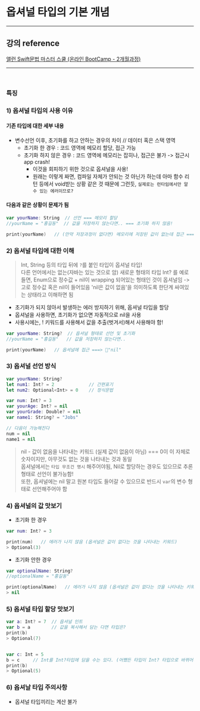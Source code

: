 # 옵셔널 타입의 기본 개념

---

## 강의 reference

[앨런 Swift문법 마스터 스쿨 (온라인 BootCamp - 2개월과정)](https://www.inflearn.com/course/스위프트-문법-마스터-스쿨/dashboard)

---

<br>

### 특징

### 1) 옵셔널 타입의 사용 이유

#### 기존 타입에 대한 세부 내용

- 변수선언 이후, 초기화를 하고 안하는 경우의 차이 // 데이터 혹은 스택 영역
  - 초기화 한 경우 : 코드 영역에 메모리 할당, 접근 가능
  - 초기화 하지 않은 경우 : 코드 영역에 메모리는 잡히나, 접근은 불가 -> 접근시 app crash!
    - 이것을 회피하기 위한 것으로 옵셔널을 사용!
    - 원래는 이렇게 짜면, 컴파일 자체가 안되는 것 아닌가 하는데 아마 함수 리턴 등에서 void받는 상황 같은 것 때문에 그런듯, `실제로는 런타임에서만 알 수 있는 에러이므로?`

#### 다음과 같은 상황이 문제가 됨

```swift
var yourName: String  // 선언 === 메모리 할당
//yourName = "홍길동"  // 값을 저장하지 않는다면.. === 초기화 하지 않음!

print(yourName)   // (만약 저장과정이 없다면) 메모리에 저장된 값이 없는데 접근 ===> 🔸"에러"

```

### 2) 옵셔널 타입에 대한 이해

> Int, String 등의 타입 뒤에 `?`를 붙인 타입이 옵셔널 타입!  
> 다른 언어에서는 없는(자바는 있는 것으로 암) 새로운 형태의 타입
> Int? 를 예로 들면, Enum으로 정수값 + nil이 wrapping 되어있는 형태인 것이 옵셔널임 -> 고로 정수값 혹은 nil이 들어있음
> 'nil은 값이 없음'을 의미하도록 한단계 싸여있는 상태라고 이해하면 됨

- 초기화가 되지 않아서 발생하는 에러 방지하기 위해, 옵셔널 타입을 할당
- 옵셔널을 사용하면, 초기화가 없으면 자동적으로 nil을 사용
- 사용시에는, ! 키워드를 사용해서 값을 추출(벗겨서)해서 사용해야 함!

```swift
var yourName: String?  // 옵셔널 형태로 선언 및 초기화
//yourName = "홍길동"   // 값을 저장하지 않는다면..

print(yourName)   // 옵셔널에 접근 ===> 🔸"nil"

```

### 3) 옵셔널 선언 방식

```swift
var yourName: String?
let num1: Int? = 2             // 간편표기
let num2: Optional<Int> = 0    // 정식문법
```

```swift
var num: Int? = 3
var yourAge: Int? = nil
var yourGrade: Double? = nil
var name1: String? = "Jobs"

// 다음이 가능해진다
num = nil
name1 = nil
```

> nil - 값이 없음을 나타내는 키워드 (실제 값이 없음이 아님) === 0이 이 자체로 숫자이지만, 아무것도 없는 것을 나타내는 것과 동일  
> 옵셔널에서는 `타입 무조건 명시` 해주어야됨, Nil로 할당하는 경우도 있으므로 추론형태로 선언이 불가능함!  
> 또한, 옵셔널에는 nil 말고 원본 타입도 들어갈 수 있으므로 반드시 `var`의 변수 형태로 선언해주어야 함

### 4) 옵셔널의 값 맛보기

- 초기화 한 경우

```swift
var num: Int? = 3

print(num)   // 에러가 나지 않음 (옵셔널은 값이 없다는 것을 나타내는 키워드)
> Optional(3)

```

- 초기화 안한 경우

```swift
var optionalName: String?
//optionalName = "홍길동"

print(optionalName)   // 에러가 나지 않음 (옵셔널은 값이 없다는 것을 나타내는 키워드)
> nil
```

### 5) 옵셔널 타입 할당 맛보기

```swift
var a: Int? = 7  // 옵셔널 인트
var b = a        // 값을 복사해서 담는 다면 타입은?
print(b)
> Optional(7)


var c: Int = 5
b = c     // Int를 Int?타입에 담을 수는 있다. (어쨌든 타입이 Int? 타입으로 바뀌어서 담김); Java Upcasting과 동일한 개념인듯
print(b)
> Optional(5)

```

### 6) 옵셔날 타입 주의사항

- 옵셔널 타입끼리는 계산 불가
